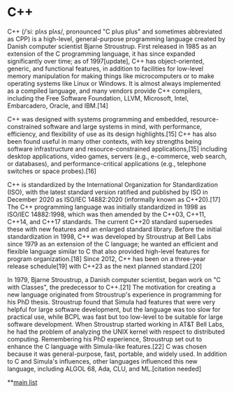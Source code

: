 # C++ 

C++ (/ˈsiː plʌs plʌs/, pronounced "C plus plus" and sometimes abbreviated as CPP) is a high-level, general-purpose programming language created by Danish computer scientist Bjarne Stroustrup. First released in 1985 as an extension of the C programming language, it has since expanded significantly over time; as of 1997[update], C++ has object-oriented, generic, and functional features, in addition to facilities for low-level memory manipulation for making things like microcomputers or to make operating systems like Linux or Windows. It is almost always implemented as a compiled language, and many vendors provide C++ compilers, including the Free Software Foundation, LLVM, Microsoft, Intel, Embarcadero, Oracle, and IBM.[14]
 

C++ was designed with systems programming and embedded, resource-constrained software and large systems in mind, with performance, efficiency, and flexibility of use as its design highlights.[15] C++ has also been found useful in many other contexts, with key strengths being software infrastructure and resource-constrained applications,[15] including desktop applications, video games, servers (e.g., e-commerce, web search, or databases), and performance-critical applications (e.g., telephone switches or space probes).[16]
 

C++ is standardized by the International Organization for Standardization (ISO), with the latest standard version ratified and published by ISO in December 2020 as ISO/IEC 14882:2020 (informally known as C++20).[17] The C++ programming language was initially standardized in 1998 as ISO/IEC 14882:1998, which was then amended by the C++03, C++11, C++14, and C++17 standards. The current C++20 standard supersedes these with new features and an enlarged standard library. Before the initial standardization in 1998, C++ was developed by Stroustrup at Bell Labs since 1979 as an extension of the C language; he wanted an efficient and flexible language similar to C that also provided high-level features for program organization.[18] Since 2012, C++ has been on a three-year release schedule[19] with C++23 as the next planned standard.[20]
 

In 1979, Bjarne Stroustrup, a Danish computer scientist, began work on "C with Classes", the predecessor to C++.[21] The motivation for creating a new language originated from Stroustrup's experience in programming for his PhD thesis. Stroustrup found that Simula had features that were very helpful for large software development, but the language was too slow for practical use, while BCPL was fast but too low-level to be suitable for large software development. When Stroustrup started working in AT&T Bell Labs, he had the problem of analyzing the UNIX kernel with respect to distributed computing. Remembering his PhD experience, Stroustrup set out to enhance the C language with Simula-like features.[22] C was chosen because it was general-purpose, fast, portable, and widely used. In addition to C and Simula's influences, other languages influenced this new language, including ALGOL 68, Ada, CLU, and ML.[citation needed]
 

**[main list](popular_languages.md)